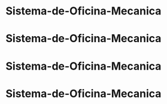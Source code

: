 # Sistema-de-Oficina-Mecanica
# Sistema-de-Oficina-Mecanica
# Sistema-de-Oficina-Mecanica
# Sistema-de-Oficina-Mecanica
